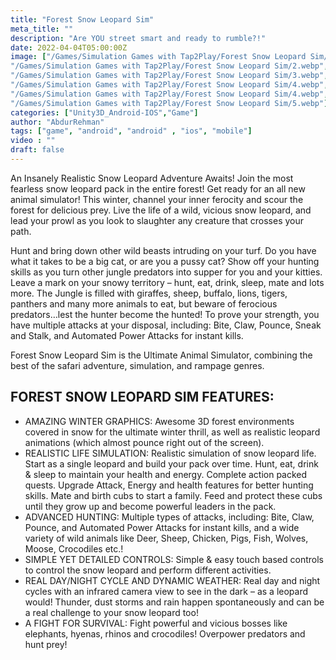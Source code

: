 ```yaml
---
title: "Forest Snow Leopard Sim"
meta_title: ""
description: "Are YOU street smart and ready to rumble?!"
date: 2022-04-04T05:00:00Z
image: ["/Games/Simulation Games with Tap2Play/Forest Snow Leopard Sim/1.webp",
"/Games/Simulation Games with Tap2Play/Forest Snow Leopard Sim/2.webp",
"/Games/Simulation Games with Tap2Play/Forest Snow Leopard Sim/3.webp",
"/Games/Simulation Games with Tap2Play/Forest Snow Leopard Sim/4.webp",
"/Games/Simulation Games with Tap2Play/Forest Snow Leopard Sim/4.webp",
"/Games/Simulation Games with Tap2Play/Forest Snow Leopard Sim/5.webp"]
categories: ["Unity3D_Android-IOS","Game"]
author: "AbdurRehman"
tags: ["game", "android", "android" , "ios", "mobile"]
video : ""
draft: false
---
```


An Insanely Realistic Snow Leopard Adventure Awaits!
Join the most fearless snow leopard pack in the entire forest! Get ready for an all new animal simulator! This winter, channel your inner ferocity and scour the forest for delicious prey. Live the life of a wild, vicious snow leopard, and lead your prowl as you look to slaughter any creature that crosses your path.

Hunt and bring down other wild beasts intruding on your turf. Do you have what it takes to be a big cat, or are you a pussy cat? Show off your hunting skills as you turn other jungle predators into supper for you and your kitties. Leave a mark on your snowy territory – hunt, eat, drink, sleep, mate and lots more. The Jungle is filled with giraffes, sheep, buffalo, lions, tigers, panthers and many more animals to eat, but beware of ferocious predators…lest the hunter become the hunted! To prove your strength, you have multiple attacks at your disposal, including: Bite, Claw, Pounce, Sneak and Stalk, and Automated Power Attacks for instant kills.

Forest Snow Leopard Sim is the Ultimate Animal Simulator, combining the best of the safari adventure, simulation, and rampage genres.

## FOREST SNOW LEOPARD SIM FEATURES:

- AMAZING WINTER GRAPHICS: Awesome 3D forest environments covered in snow for the ultimate winter thrill, as well as realistic leopard animations (which almost pounce right out of the screen).
- REALISTIC LIFE SIMULATION: Realistic simulation of snow leopard life. Start as a single leopard and build your pack over time. Hunt, eat, drink & sleep to maintain your health and energy. Complete action packed quests. Upgrade Attack, Energy and health features for better hunting skills. Mate and birth cubs to start a family. Feed and protect these cubs until they grow up and become powerful leaders in the pack.
- ADVANCED HUNTING: Multiple types of attacks, including: Bite, Claw, Pounce, and Automated Power Attacks for instant kills, and a wide variety of wild animals like Deer, Sheep, Chicken, Pigs, Fish, Wolves, Moose, Crocodiles etc.!
- SIMPLE YET DETAILED CONTROLS: Simple & easy touch based controls to control the snow leopard and perform different activities.
- REAL DAY/NIGHT CYCLE AND DYNAMIC WEATHER: Real day and night cycles with an infrared camera view to see in the dark – as a leopard would! Thunder, dust storms and rain happen spontaneously and can be a real challenge to your snow leopard too!
- A FIGHT FOR SURVIVAL: Fight powerful and vicious bosses like elephants, hyenas, rhinos and crocodiles! Overpower predators and hunt prey!
